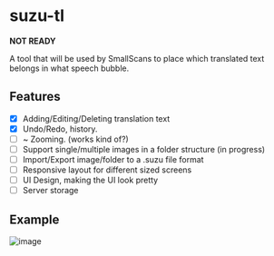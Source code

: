 # suzu-tl

**NOT READY**

A tool that will be used by SmallScans to place which translated text belongs in what speech bubble.

## Features
- [x] Adding/Editing/Deleting translation text 
- [x] Undo/Redo, history.
- [ ] ~ Zooming. (works kind of?)
- [ ] Support single/multiple images in a folder structure (in progress)
- [ ] Import/Export image/folder to a .suzu file format
- [ ] Responsive layout for different sized screens
- [ ] UI Design, making the UI look pretty
- [ ] Server storage

## Example
![image](https://github.com/user-attachments/assets/bf4e4b51-2f05-4ea4-890d-c7ca1b682332)
